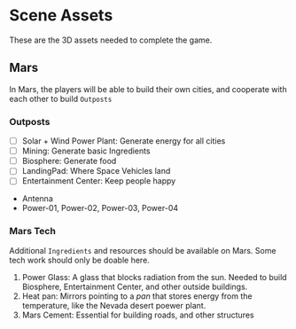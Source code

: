 #  Scene Assets
These are the 3D assets needed to complete the game.

## Mars
In Mars, the players will be able to build their own cities, and cooperate with each other to build `Outposts`

### Outposts

- [ ] Solar + Wind Power Plant: Generate energy for all cities
- [ ] Mining: Generate basic Ingredients
- [ ] Biosphere: Generate food
- [ ] LandingPad: Where Space Vehicles land
- [ ] Entertainment Center: Keep people happy

- Antenna
- Power-01, Power-02, Power-03, Power-04

### Mars Tech
Additional `Ingredients` and resources should be available on Mars. Some tech work should only be doable here.

1. Power Glass: A glass that blocks radiation from the sun. Needed to build Biosphere, Entertainment Center, and other outside buildings.
2. Heat pan: Mirrors pointing to a *pan* that stores energy from the temperature, like the Nevada desert poewer plant.
3. Mars Cement: Essential for building roads, and other structures
